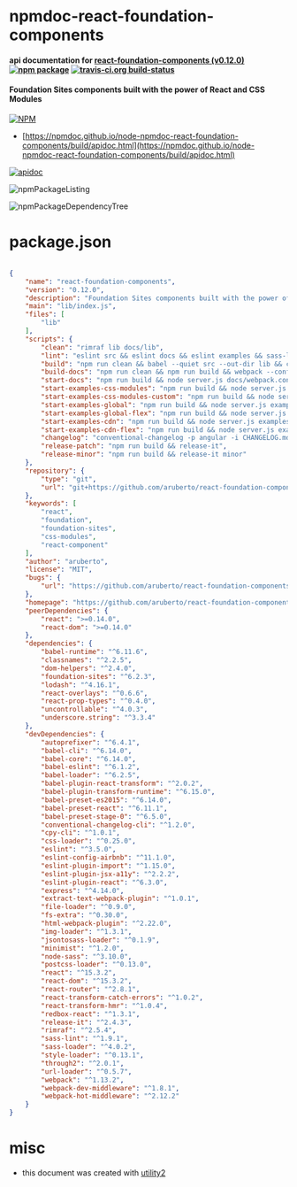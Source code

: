 # npmdoc-react-foundation-components

#### api documentation for  [react-foundation-components (v0.12.0)](https://github.com/aruberto/react-foundation-components#readme)  [![npm package](https://img.shields.io/npm/v/npmdoc-react-foundation-components.svg?style=flat-square)](https://www.npmjs.org/package/npmdoc-react-foundation-components) [![travis-ci.org build-status](https://api.travis-ci.org/npmdoc/node-npmdoc-react-foundation-components.svg)](https://travis-ci.org/npmdoc/node-npmdoc-react-foundation-components)

#### Foundation Sites components built with the power of React and CSS Modules

[![NPM](https://nodei.co/npm/react-foundation-components.png?downloads=true&downloadRank=true&stars=true)](https://www.npmjs.com/package/react-foundation-components)

- [https://npmdoc.github.io/node-npmdoc-react-foundation-components/build/apidoc.html](https://npmdoc.github.io/node-npmdoc-react-foundation-components/build/apidoc.html)

[![apidoc](https://npmdoc.github.io/node-npmdoc-react-foundation-components/build/screenCapture.buildCi.browser.%252Ftmp%252Fbuild%252Fapidoc.html.png)](https://npmdoc.github.io/node-npmdoc-react-foundation-components/build/apidoc.html)

![npmPackageListing](https://npmdoc.github.io/node-npmdoc-react-foundation-components/build/screenCapture.npmPackageListing.svg)

![npmPackageDependencyTree](https://npmdoc.github.io/node-npmdoc-react-foundation-components/build/screenCapture.npmPackageDependencyTree.svg)



# package.json

```json

{
    "name": "react-foundation-components",
    "version": "0.12.0",
    "description": "Foundation Sites components built with the power of React and CSS Modules",
    "main": "lib/index.js",
    "files": [
        "lib"
    ],
    "scripts": {
        "clean": "rimraf lib docs/lib",
        "lint": "eslint src && eslint docs && eslint examples && sass-lint --verbose",
        "build": "npm run clean && babel --quiet src --out-dir lib && cpy \"**/*.scss\" ../lib --parents --cwd=src && node create-flex-components.js && node create-global-scoped-components.js",
        "build-docs": "npm run clean && npm run build && webpack --config docs/webpack.config.js",
        "start-docs": "npm run build && node server.js docs/webpack.config.js --dev",
        "start-examples-css-modules": "npm run build && node server.js examples/css-modules/webpack.config.js",
        "start-examples-css-modules-custom": "npm run build && node server.js examples/css-modules-custom/webpack.config.js",
        "start-examples-global": "npm run build && node server.js examples/global/webpack.config.js",
        "start-examples-global-flex": "npm run build && node server.js examples/global-flex/webpack.config.js",
        "start-examples-cdn": "npm run build && node server.js examples/cdn/webpack.config.js",
        "start-examples-cdn-flex": "npm run build && node server.js examples/cdn-flex/webpack.config.js",
        "changelog": "conventional-changelog -p angular -i CHANGELOG.md -s",
        "release-patch": "npm run build && release-it",
        "release-minor": "npm run build && release-it minor"
    },
    "repository": {
        "type": "git",
        "url": "git+https://github.com/aruberto/react-foundation-components.git"
    },
    "keywords": [
        "react",
        "foundation",
        "foundation-sites",
        "css-modules",
        "react-component"
    ],
    "author": "aruberto",
    "license": "MIT",
    "bugs": {
        "url": "https://github.com/aruberto/react-foundation-components/issues"
    },
    "homepage": "https://github.com/aruberto/react-foundation-components#readme",
    "peerDependencies": {
        "react": ">=0.14.0",
        "react-dom": ">=0.14.0"
    },
    "dependencies": {
        "babel-runtime": "^6.11.6",
        "classnames": "^2.2.5",
        "dom-helpers": "^2.4.0",
        "foundation-sites": "^6.2.3",
        "lodash": "^4.16.1",
        "react-overlays": "^0.6.6",
        "react-prop-types": "^0.4.0",
        "uncontrollable": "^4.0.3",
        "underscore.string": "^3.3.4"
    },
    "devDependencies": {
        "autoprefixer": "^6.4.1",
        "babel-cli": "^6.14.0",
        "babel-core": "^6.14.0",
        "babel-eslint": "^6.1.2",
        "babel-loader": "^6.2.5",
        "babel-plugin-react-transform": "^2.0.2",
        "babel-plugin-transform-runtime": "^6.15.0",
        "babel-preset-es2015": "^6.14.0",
        "babel-preset-react": "^6.11.1",
        "babel-preset-stage-0": "^6.5.0",
        "conventional-changelog-cli": "^1.2.0",
        "cpy-cli": "^1.0.1",
        "css-loader": "^0.25.0",
        "eslint": "^3.5.0",
        "eslint-config-airbnb": "^11.1.0",
        "eslint-plugin-import": "^1.15.0",
        "eslint-plugin-jsx-a11y": "^2.2.2",
        "eslint-plugin-react": "^6.3.0",
        "express": "^4.14.0",
        "extract-text-webpack-plugin": "^1.0.1",
        "file-loader": "^0.9.0",
        "fs-extra": "^0.30.0",
        "html-webpack-plugin": "^2.22.0",
        "img-loader": "^1.3.1",
        "jsontosass-loader": "^0.1.9",
        "minimist": "^1.2.0",
        "node-sass": "^3.10.0",
        "postcss-loader": "^0.13.0",
        "react": "^15.3.2",
        "react-dom": "^15.3.2",
        "react-router": "^2.8.1",
        "react-transform-catch-errors": "^1.0.2",
        "react-transform-hmr": "^1.0.4",
        "redbox-react": "^1.3.1",
        "release-it": "^2.4.3",
        "rimraf": "^2.5.4",
        "sass-lint": "^1.9.1",
        "sass-loader": "^4.0.2",
        "style-loader": "^0.13.1",
        "through2": "^2.0.1",
        "url-loader": "^0.5.7",
        "webpack": "^1.13.2",
        "webpack-dev-middleware": "^1.8.1",
        "webpack-hot-middleware": "^2.12.2"
    }
}
```



# misc
- this document was created with [utility2](https://github.com/kaizhu256/node-utility2)
